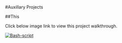#Auxillary Projects

##This

Click below image link to view this project walkthrough.

[![Bash-script](https://www.worxs.net/wp-content/uploads/2017/10/Bash-Final.jpg)](https://youtu.be/GMnyBtZ2Hyg)